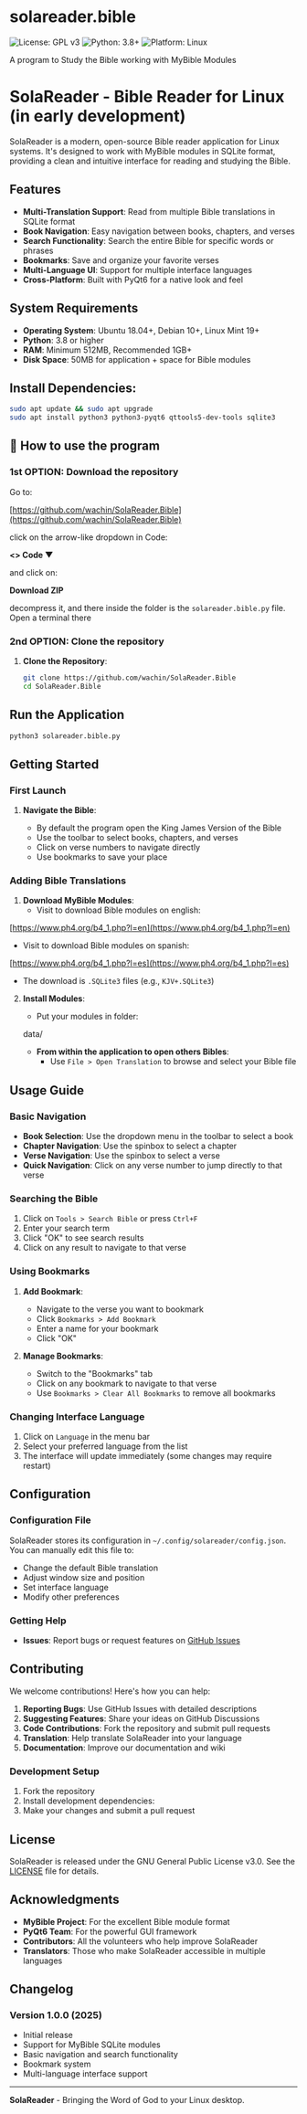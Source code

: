 # solareader.bible

![License: GPL v3](https://img.shields.io/badge/License-GPL%20v3-blue.svg)
![Python: 3.8+](https://img.shields.io/badge/Python-3.8%2B-blue.svg)
![Platform: Linux](https://img.shields.io/badge/Platform-Linux-lightgrey.svg)

A program to Study the Bible working with MyBible Modules

# SolaReader - Bible Reader for Linux (in early development)


SolaReader is a modern, open-source Bible reader application for Linux systems. It's designed to work with MyBible modules in SQLite format, providing a clean and intuitive interface for reading and studying the Bible.

## Features

- **Multi-Translation Support**: Read from multiple Bible translations in SQLite format
- **Book Navigation**: Easy navigation between books, chapters, and verses
- **Search Functionality**: Search the entire Bible for specific words or phrases
- **Bookmarks**: Save and organize your favorite verses
- **Multi-Language UI**: Support for multiple interface languages
- **Cross-Platform**: Built with PyQt6 for a native look and feel

## System Requirements

- **Operating System**: Ubuntu 18.04+, Debian 10+, Linux Mint 19+
- **Python**: 3.8 or higher
- **RAM**: Minimum 512MB, Recommended 1GB+
- **Disk Space**: 50MB for application + space for Bible modules

## Install Dependencies:

   ```bash
   sudo apt update && sudo apt upgrade
   sudo apt install python3 python3-pyqt6 qttools5-dev-tools sqlite3
   ```

## 🚀 How to use the program   

### **1st OPTION: Download the repository**
Go to:

[https://github.com/wachin/SolaReader.Bible](https://github.com/wachin/SolaReader.Bible)

click on the arrow-like dropdown in Code:

**<>  Code ▼**

and click on:

**Download ZIP**

decompress it, and there inside the folder is the `solareader.bible.py` file. Open a terminal there

### **2nd OPTION: Clone the repository**

1. **Clone the Repository**:
   ```bash
   git clone https://github.com/wachin/SolaReader.Bible
   cd SolaReader.Bible
   ```

## **Run the Application**

   ```bash
   python3 solareader.bible.py
   ```

## Getting Started

### First Launch

1. **Navigate the Bible**:

   - By default the program open the King James Version of the Bible 
   - Use the toolbar to select books, chapters, and verses
   - Click on verse numbers to navigate directly
   - Use bookmarks to save your place

### Adding Bible Translations

1. **Download MyBible Modules**:
   - Visit to download Bible modules on english:

[https://www.ph4.org/b4_1.php?l=en](https://www.ph4.org/b4_1.php?l=en)

  - Visit to download Bible modules on spanish:

[https://www.ph4.org/b4_1.php?l=es](https://www.ph4.org/b4_1.php?l=es)
   

   - The download is `.SQLite3` files (e.g., `KJV+.SQLite3`)

2. **Install Modules**:
   - Put your modules in folder:

    data/

   - **From within the application to open others Bibles**:
     - Use `File > Open Translation` to browse and select your Bible file

## Usage Guide

### Basic Navigation

- **Book Selection**: Use the dropdown menu in the toolbar to select a book
- **Chapter Navigation**: Use the spinbox to select a chapter
- **Verse Navigation**: Use the spinbox to select a verse
- **Quick Navigation**: Click on any verse number to jump directly to that verse

### Searching the Bible

1. Click on `Tools > Search Bible` or press `Ctrl+F`
2. Enter your search term
3. Click "OK" to see search results
4. Click on any result to navigate to that verse

### Using Bookmarks

1. **Add Bookmark**:
   - Navigate to the verse you want to bookmark
   - Click `Bookmarks > Add Bookmark`
   - Enter a name for your bookmark
   - Click "OK"

2. **Manage Bookmarks**:
   - Switch to the "Bookmarks" tab
   - Click on any bookmark to navigate to that verse
   - Use `Bookmarks > Clear All Bookmarks` to remove all bookmarks

### Changing Interface Language

1. Click on `Language` in the menu bar
2. Select your preferred language from the list
3. The interface will update immediately (some changes may require restart)

## Configuration

### Configuration File

SolaReader stores its configuration in `~/.config/solareader/config.json`. You can manually edit this file to:

- Change the default Bible translation
- Adjust window size and position
- Set interface language
- Modify other preferences


### Getting Help

- **Issues**: Report bugs or request features on [GitHub Issues](https://github.com/wachin/SolaReader.Bible/issues)

## Contributing

We welcome contributions! Here's how you can help:

1. **Reporting Bugs**: Use GitHub Issues with detailed descriptions
2. **Suggesting Features**: Share your ideas on GitHub Discussions
3. **Code Contributions**: Fork the repository and submit pull requests
4. **Translation**: Help translate SolaReader into your language
5. **Documentation**: Improve our documentation and wiki

### Development Setup

1. Fork the repository
2. Install development dependencies:
3. Make your changes and submit a pull request

## License

SolaReader is released under the GNU General Public License v3.0. See the [LICENSE](LICENSE) file for details.

## Acknowledgments

- **MyBible Project**: For the excellent Bible module format
- **PyQt6 Team**: For the powerful GUI framework
- **Contributors**: All the volunteers who help improve SolaReader
- **Translators**: Those who make SolaReader accessible in multiple languages

## Changelog

### Version 1.0.0 (2025)
- Initial release
- Support for MyBible SQLite modules
- Basic navigation and search functionality
- Bookmark system
- Multi-language interface support

---

**SolaReader** - Bringing the Word of God to your Linux desktop.


